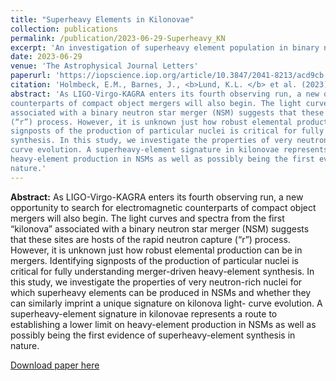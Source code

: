 ```yaml
---
title: "Superheavy Elements in Kilonovae"
collection: publications
permalink: /publication/2023-06-29-Superheavy_KN
excerpt: 'An investigation of superheavy element population in binary neutron star mergers'
date: 2023-06-29
venue: 'The Astrophysical Journal Letters'
paperurl: 'https://iopscience.iop.org/article/10.3847/2041-8213/acd9cb'
citation: 'Holmbeck, E.M., Barnes, J., <b>Lund, K.L. </b> et al. (2023). &quot;Superheavy Elements in Kilonovae&quot; <i>The Astrophysical Journal Letters</i>. 951(L13).'
abstract: 'As LIGO-Virgo-KAGRA enters its fourth observing run, a new opportunity to search for electromagnetic
counterparts of compact object mergers will also begin. The light curves and spectra from the first “kilonova”
associated with a binary neutron star merger (NSM) suggests that these sites are hosts of the rapid neutron capture
(“r”) process. However, it is unknown just how robust elemental production can be in mergers. Identifying
signposts of the production of particular nuclei is critical for fully understanding merger-driven heavy-element
synthesis. In this study, we investigate the properties of very neutron-rich nuclei for which superheavy elements can be produced in NSMs and whether they can similarly imprint a unique signature on kilonova light-
curve evolution. A superheavy-element signature in kilonovae represents a route to establishing a lower limit on
heavy-element production in NSMs as well as possibly being the first evidence of superheavy-element synthesis in
nature.'
---
```

<b>Abstract:</b> As LIGO-Virgo-KAGRA enters its fourth observing run, a new opportunity to search for electromagnetic
counterparts of compact object mergers will also begin. The light curves and spectra from the first “kilonova”
associated with a binary neutron star merger (NSM) suggests that these sites are hosts of the rapid neutron capture
(“r”) process. However, it is unknown just how robust elemental production can be in mergers. Identifying
signposts of the production of particular nuclei is critical for fully understanding merger-driven heavy-element
synthesis. In this study, we investigate the properties of very neutron-rich nuclei for which superheavy elements can be produced in NSMs and whether they can similarly imprint a unique signature on kilonova light-
curve evolution. A superheavy-element signature in kilonovae represents a route to establishing a lower limit on
heavy-element production in NSMs as well as possibly being the first evidence of superheavy-element synthesis in
nature.

[Download paper here](http://kelslund.github.io/files/papers/2023_Holmbeck_superheavy.pdf)
